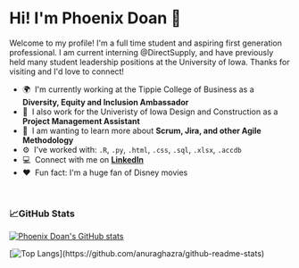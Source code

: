 # **Hi! I'm Phoenix Doan 👋**
<!--
**phoenixdoan/phoenixdoans** is a ✨ _special_ ✨ repository because its `README.md` (this file) appears on your GitHub profile -->

Welcome to my profile! I'm a full time student and aspiring first generation professional. I am current interning @DirectSupply, and have previously held many student leadership positions at the University of Iowa. Thanks for visiting and I'd love to connect!


- 🌍 &nbsp;I'm currently working at the Tippie College of Business as a **Diversity, Equity and Inclusion Ambassador**
- :office: &nbsp;I also work for the Univeristy of Iowa Design and Construction as a **Project Management Assistant**
- 🌱 &nbsp;I am wanting to learn more about **Scrum, Jira, and other Agile Methodology**
- :gear: &nbsp;I've worked with: `.R`, `.py`, `.html`, `.css`, `.sql`, `.xlsx`, `.accdb`
- :computer: &nbsp;Connect with me on **[LinkedIn]**
- :heart: &nbsp;Fun fact: I'm a huge fan of Disney movies
<br>
<h3 align="left">📈GitHub Stats </h3>

[![Phoenix Doan's GitHub stats](https://github-readme-stats.vercel.app/api?username=phoenixdoan&show_icons=true&theme=swift)](https://github.com/anuraghazra/github-readme-stats)

[![Top Langs](https://github-readme-stats.vercel.app/api/top-langs/?username=phoenixdoan&layout=compact&theme=swift&align="right")](https://github.com/anuraghazra/github-readme-stats)

[linkedIn]: https://www.linkedin.com/in/phoenixdoan "LinkedIn"
<br>
